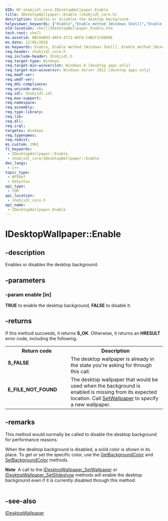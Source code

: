 ```yaml
---
UID: NF:shobjidl_core.IDesktopWallpaper.Enable
title: IDesktopWallpaper::Enable (shobjidl_core.h)
description: Enables or disables the desktop background.
helpviewer_keywords: ["Enable","Enable method [Windows Shell]","Enable method [Windows Shell]","IDesktopWallpaper interface","IDesktopWallpaper interface [Windows Shell]","Enable method","IDesktopWallpaper.Enable","IDesktopWallpaper::Enable","shell.IDesktopWallpaper_Enable","shobjidl_core/IDesktopWallpaper::Enable"]
old-location: shell\IDesktopWallpaper_Enable.htm
tech.root: shell
ms.assetid: 8BC04B93-4BF4-4713-8EF8-C4BCF1C8090E
ms.date: 12/05/2018
ms.keywords: Enable, Enable method [Windows Shell], Enable method [Windows Shell],IDesktopWallpaper interface, IDesktopWallpaper interface [Windows Shell],Enable method, IDesktopWallpaper.Enable, IDesktopWallpaper::Enable, shell.IDesktopWallpaper_Enable, shobjidl_core/IDesktopWallpaper::Enable
req.header: shobjidl_core.h
req.include-header: Shobjidl.h
req.target-type: Windows
req.target-min-winverclnt: Windows 8 [desktop apps only]
req.target-min-winversvr: Windows Server 2012 [desktop apps only]
req.kmdf-ver: 
req.umdf-ver: 
req.ddi-compliance: 
req.unicode-ansi: 
req.idl: Shobjidl.idl
req.max-support: 
req.namespace: 
req.assembly: 
req.type-library: 
req.lib: 
req.dll: 
req.irql: 
targetos: Windows
req.typenames: 
req.redist: 
ms.custom: 19H1
f1_keywords:
 - IDesktopWallpaper::Enable
 - shobjidl_core/IDesktopWallpaper::Enable
dev_langs:
 - c++
topic_type:
 - APIRef
 - kbSyntax
api_type:
 - COM
api_location:
 - shobjidl_core.h
api_name:
 - IDesktopWallpaper.Enable
---
```


# IDesktopWallpaper::Enable


## -description

Enables or disables the desktop background.

## -parameters

### -param enable [in]

<b>TRUE</b> to enable the desktop background, <b>FALSE</b> to disable it.

## -returns

If this method succeeds, it returns <b>S_OK</b>. Otherwise, it returns an <b>HRESULT</b> error code, including the following.

<table>
<tr>
<th>Return code</th>
<th>Description</th>
</tr>
<tr>
<td width="40%">
<dl>
<dt><b>S_FALSE</b></dt>
</dl>
</td>
<td width="60%">
The desktop wallpaper is already in the state you're asking for through this call.

</td>
</tr>
<tr>
<td width="40%">
<dl>
<dt><b>E_FILE_NOT_FOUND</b></dt>
</dl>
</td>
<td width="60%">
The desktop wallpaper that would be used when the background is enabled is missing from its expected location. Call <a href="/windows/desktop/api/shobjidl_core/nf-shobjidl_core-idesktopwallpaper-setwallpaper">SetWallpaper</a> to specify a new wallpaper.

</td>
</tr>
</table>

## -remarks

This method would normally be called to disable the desktop background for performance reasons.

When the desktop background is disabled, a solid color is shown in its place. To get or set the specific color, use the <a href="/windows/desktop/api/shobjidl_core/nf-shobjidl_core-idesktopwallpaper-getbackgroundcolor">GetBackgroundColor</a> and <a href="/windows/desktop/api/shobjidl_core/nf-shobjidl_core-idesktopwallpaper-setbackgroundcolor">SetBackgroundColor</a> methods.

<div class="alert"><b>Note</b>  A call to the <a href="/windows/desktop/api/shobjidl_core/nf-shobjidl_core-idesktopwallpaper-setwallpaper">IDesktopWallpaper_SetWallpaper</a> or <a href="/windows/desktop/api/shobjidl_core/nf-shobjidl_core-idesktopwallpaper-setslideshow">IDesktopWallpaper_SetSlideshow</a> methods will enable the desktop background even if it is currently disabled through this method.</div>
<div> </div>

## -see-also

<a href="/windows/desktop/api/shobjidl_core/nn-shobjidl_core-idesktopwallpaper">IDesktopWallpaper</a>